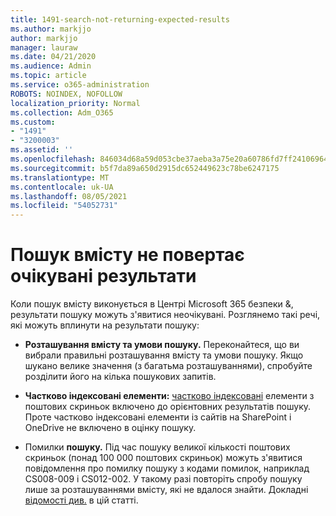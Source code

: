 ```yaml
---
title: 1491-search-not-returning-expected-results
ms.author: markjjo
author: markjjo
manager: lauraw
ms.date: 04/21/2020
ms.audience: Admin
ms.topic: article
ms.service: o365-administration
ROBOTS: NOINDEX, NOFOLLOW
localization_priority: Normal
ms.collection: Adm_O365
ms.custom:
- "1491"
- "3200003"
ms.assetid: ''
ms.openlocfilehash: 846034d68a59d053cbe37aeba3a75e20a60786fd7ff24106964229b1deb77608
ms.sourcegitcommit: b5f7da89a650d2915dc652449623c78be6247175
ms.translationtype: MT
ms.contentlocale: uk-UA
ms.lasthandoff: 08/05/2021
ms.locfileid: "54052731"
---
```

# <a name="content-search-not-returning-expected-results"></a>Пошук вмісту не повертає очікувані результати

Коли пошук вмісту виконується в Центрі Microsoft 365 безпеки &, результати пошуку можуть з'явитися неочікувані. Розглянемо такі речі, які можуть вплинути на результати пошуку:

- **Розташування вмісту та умови пошуку.** Переконайтеся, що ви вибрали правильні розташування вмісту та умови пошуку. Якщо шукано велике значення (з багатьма розташуваннями), спробуйте розділити його на кілька пошукових запитів.

- **Частково індексовані елементи:**  [частково індексовані](https://docs.microsoft.com/microsoft-365/compliance/partially-indexed-items-in-content-search) елементи з поштових скриньок включено до орієнтовних результатів пошуку. Проте частково індексовані елементи із сайтів на SharePoint і OneDrive не включено в оцінку пошуку.

- Помилки **пошуку.** Під час пошуку великої кількості поштових скриньок (понад 100 000 поштових скриньок) можуть з'явитися повідомлення про помилку пошуку з кодами помилок, наприклад CS008-009 і CS012-002. У такому разі повторіть спробу пошуку лише за розташуваннями вмісту, які не вдалося знайти. Докладні  [відомості див.](https://docs.microsoft.com/microsoft-365/compliance/retry-failed-content-search) в цій статті.
